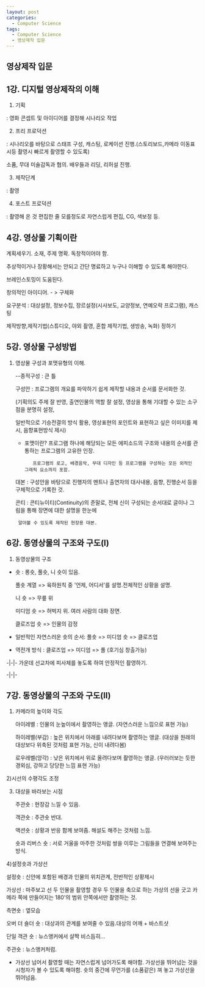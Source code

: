 ```yaml
---
layout: post
categories:
  - Computer Science
tags:
  - Computer Science
  - 영상제작 입문
---
```

## 영상제작 입문
## 1강. 디지털 영상제작의 이해


1) 기획 

: 영화 콘셉트 및 아이디어를 결정해 시나리오 작업

2) 프리 프로덕션

: 시나리오를 바탕으로 스태프 구성, 캐스팅, 로케이션 진행.(스토리보드,카메라 이동표시등 촬영시 빠르게 촬영할 수 있도록)

 소품, 무대 미술감독과 협의. 배우들과 리딩, 리허설 진행.

3) 제작단계

: 촬영 

4) 포스트 프로덕션

: 촬영해 온 것 편집한 줄 모를정도로 자연스럽게 편집, CG, 색보정 등.


## 4강. 영상물 기획이란

계획세우기. 소재, 주제 명확. 독창적이어야 함. 

추상적이거나 장황해서는 안되고 간단 명료하고 누구나 이해할 수 있도록 해야한다.

브레인스토밍이 도움된다.

창의적인 아이디어. - > 구체화

요구분석 : 대상설정, 정보수집, 장르설정(시사보도, 교양정보, 연예오락 프로그램), 캐스팅

제작방향,제작기법(스튜디오, 야외 촬영, 혼합 제작기법, 생방송, 녹화) 정하기

## 5강. 영상물 구성방법

1. 영상물 구성과 포맷유형의 이해.

   --종적구성 : 큰 틀

   구성안 : 프로그램의 개요를 파악하기 쉽게 제작할 내용과 순서를 문서화한 것.

   (기획의도 주제 잘 반영, 출연인물의 역할 잘 설정, 영상을 통해 기대할 수 있는 소구점을 분명히 설정,

   일반적으로 기승전결의 방식 활용, 영상표현의 포인트와 표현하고 싶은 이미지를 제시, 음향표현방식 제시)

   * 포맷이란? 프로그램 하나에 해당되는 모든 에피소드의 구조와 내용의 순서를 관통하는 프로그램의 고유한 인장.

			프로그램의 로고, 배경음악, 무대 디자인 등 프로그램을 구성하는 모든 외적인 그래픽 요소까지 포함.

   대본 : 구성안을 바탕으로 진행자의 멘트나 출연자의 대사내용, 음향, 진행순서 등을 구체적으로 기록한 것.

   콘티 : 콘티뉴이티(Continuity)의 준말로, 전체 신이 구성되는 순서대로 글이나 그림을 통해 장면에 대한 설명을 한눈에 

		알아볼 수 있도록 제작된 현장용 대본.
	
	
## 6강. 동영상물의 구조와 구도(I)

1) 동영상물의 구조


* 숏 : 롱숏, 풀숏, 니 숏이 있음. 

     풀숏 계열 => 육하원칙 중 '언제, 어디서'를 설명.전체적인 상황을 설명. 

     니 숏 => 무릎 위

     미디엄 숏 => 허벅지 위. 여러 사람의 대화 장면. 

     클로즈업 숏 => 인물의 감정 

* 일반적인 자연스러운 숏의 순서: 풀숏 => 미디엄 숏 => 클로즈업

* 역전개 방식 : 클로즈업 => 미디엄 => 풀 (호기심 창출가능)

-|-|-  가운데 선교차에 피사체를 놓도록 하여 안정적인 촬영하기.

-|-|-


## 7강. 동영상물의 구조와 구도(II)


1) 카메라의 높이와 각도

   아이레벨 : 인물의 눈높이에서 촬영하는 앵글. (자연스러운 느낌으로 표현 가능)

   하이레벨(부감) : 높은 위치에서 아래를 내려다보며 촬영하는 앵글. (대상을 원래의 대상보다 위축된 것처럼 표현 가능, 신이 내려다봄)

   로우레벨(앙각) : 낮은 위치에서 위로 올려다보며 촬영하는 앵글. (우러러보는 듯한 경외심, 강하고 당당한 느낌 표현 가능)

   
2)시선의 수평각도 조정


3) 대상을 바라보는 시점

   주관숏 : 현장감 느낄 수 있음.

   객관숏 : 주관숏 반대.

   액션숏 : 상황과 반응 함께 보여줌. 해설도 해주는 것처럼 느낌.

   숏과 리버스 숏 : 서로 거울을 마주한 것처럼 쌍을 이루는 그림들을 연결해 보여주는 방식.

   
 4)설정숏과 가상선
 
 설정숏 : 신안에 포함된 배경과 인물의 위치관계, 전반적인 상황제시

 가상선 : 마주보고 선 두 인물을 촬영할 경우 두 인물을 축으로 하는 가상의 선을 긋고 카메라 쪽에 만들어지는 180'의 범위 안쪽에서만 촬영하는 것.

 측면숏 : 옆모습

 오버 더 숄더 숏 : 대상과의 관계를 보여줄 수 있음.대상의 어깨 + 바스트샷

 단일 객관 숏 : 뉴스앵커에서 살짝 비스듬히...

 주관숏 : 뉴스앵커처럼.
  

  * 가상선 넘어서 촬영할 때는 자연스럽게 넘어가도록 해야함. 가상선을 뛰어넘는 것을 시청자가 볼 수 있도록 해야함.
    숏의 중간에 무언가를 (소품같은) 껴 놓고 가상선을 뛰어넘음.
